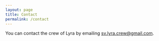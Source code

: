 ```yaml
---
layout: page
title: Contact
permalink: /contact
---
```


You can contact the crew of Lyra by emailing sv.lyra.crew@gmail.com.

